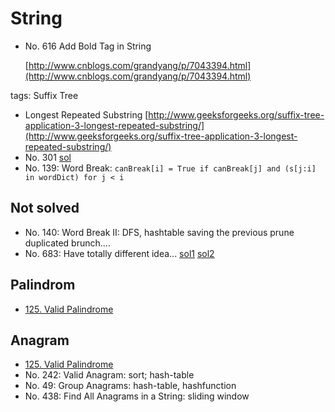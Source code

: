 # String

*   No. 616 Add Bold Tag in String

    &#x20; [http://www.cnblogs.com/grandyang/p/7043394.html](http://www.cnblogs.com/grandyang/p/7043394.html)

tags: Suffix Tree

* Longest Repeated Substring [http://www.geeksforgeeks.org/suffix-tree-application-3-longest-repeated-substring/](http://www.geeksforgeeks.org/suffix-tree-application-3-longest-repeated-substring/)
* No. 301 [sol](https://discuss.leetcode.com/topic/34875/easy-short-concise-and-fast-java-dfs-3-ms-solution)
* No. 139: Word Break: `canBreak[i] = True if canBreak[j] and (s[j:i] in wordDict) for j < i`

## Not solved

* No. 140: Word Break II: DFS, hashtable saving the previous prune duplicated brunch....
* No. 683: Have totally different idea... [sol1](http://blog.csdn.net/u014688145/article/details/78076621?locationNum=2\&fps=1) [sol2](http://bookshadow.com/weblog/2017/09/24/leetcode-k-empty-slots/)

## Palindrom

* [125. Valid Palindrome](https://leetcode.com/problems/valid-palindrome/)

## Anagram

* [125. Valid Palindrome](https://leetcode.com/problems/valid-palindrome/)
* No. 242: Valid Anagram: sort; hash-table
* No. 49: Group Anagrams: hash-table, hashfunction
* No. 438: Find All Anagrams in a String: sliding window
